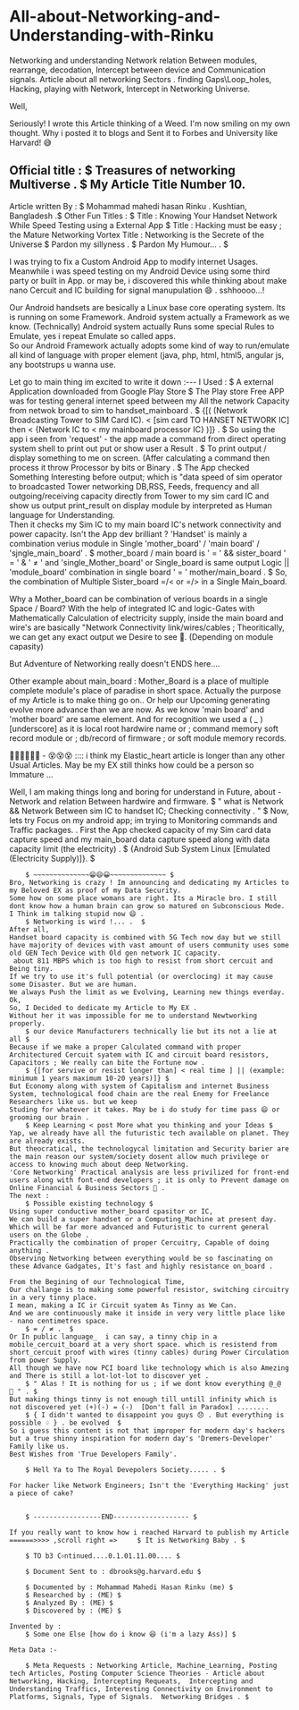 # All-about-Networking-and-Understanding-with-Rinku
Networking and understanding Network relation Between modules, rearrange, decodation, Intercept between device and Communication signals. Article about all networking Sectors . finding Gaps\Loop_holes, Hacking, playing with Network, Intercept in Networking Universe. 

Well, 

Seriously! I wrote this Article thinking of a Weed. 
I'm now smiling on my own thought. Why i posted it to blogs and Sent it to Forbes and
University like Harvard! 😅


Official title : 
	$ Treasures of networking Multiverse . $
My Article Title Number 10. 
--------------------------------------------------

Article written By :	$ Mohammad mahedi hasan Rinku . Kushtian, Bangladesh .$
Other Fun Titles : 
	$ Title : Knowing Your Handset Network While Speed Testing using a External App $
	Title : Hacking must be easy ; the Mature Networking Vortex
	Title : Networking is the Secrete of the Universe $
Pardon my sillyness . 
	$ Pardon My Humour... .  $

I was trying to fix a Custom Android App to modify internet Usages. 
Meanwhile i was speed testing on my Android Device using some third party or built in App. or may be, i discovered this while thinking about make nano Cercuit and IC building for signal manupulation 😄 .  sshhoooo...!

Our Android handsets are besically a Linux base core operating system.  Its is running on some Framework. Android system actually a Framework as we know.  (Technically)
Android system actually Runs some special Rules to Emulate, yes i repeat Emulate so called apps.  
So our Android Framework actually adopts some kind of way to run/emulate all kind of language with proper element (java, php, html, html5, angular js, any bootstrups u wanna use.  

Let go to main thing im excited to write it down :---
I Used :
	$ A external Application downloaded from Google Play Store $
The Play store Free APP was for testing general internet speed between my
All the network Capacity from netwok broad to sim to handset_mainboard .
	$ {[( (Network Broadcasting Tower to SIM Card IC).  < [sim card TO HANSET NETWORK IC] then < {Network IC to < my mainboard processor IC}  )]} . $
So using the app i seen from 'request' - the app made a command from direct operating system shell to print out put or show user a Result .
	$ To print output / display something to me on screen. (Affer calculating a command then process it throw Processor by bits or Binary . $
The App checked Something Interesting before output;  which is "data speed of sim operator to broadcasted Tower networking DB,RSS, Feeds, frequency and all outgoing/receiving capacity directly from Tower to my sim card IC and show us output print_result on display module by interpreted as Human language for Understanding.  
Then it checks my Sim IC to my main board IC's  network connectivity and power capacity. Isn't the App dev brilliant ? 
'Handset' is mainly a combination verius module in Single 'mother_board' / 'main board' / 'sjngle_main_board' .
	$ mother_board / main board is ' = ' && sister_board ' = '  &  ' ≠ '  and 'single_Mother_board' or Single_board is same output Logic || 'module_board' combination in single board ' = ' mother/main_board . $ 
So, the combination of  Multiple Sister_board =/< or =/> in a Single Main_board. 

Why a Mother_board can be combination of verious boards in a single Space / Board?
With the help of integrated IC and logic-Gates with Mathematically Calculation of electricity supply, inside the main board and wire's are basically "Network Connectivity link/wires/cables  ; 
Theoritically, we can get any exact output we Desire to see 🤩. (Depending on module capasity)

But Adventure of Networking really doesn't ENDS here....



Other example about main_board :
Mother_Board is a place of multiple complete module's place of paradise in short space. Actually the purpose of my Article is to make thing go on.. Or help our Upcoming generating evolve more advance than we are now.
As we know 'main board' and 'mother board' are same element.  And for recognition we used a ( _ )[underscore] as it is local root hardwire name or ; command memory soft record module or ; db/record of firmware ; or soft module memory records. 



😵‍💫😵‍💫😵‍💫  -  😵😵😵  :::: i think my Elastic_heart article is longer than any other Usual Articles.
May be my EX still thinks how could be a person so Immature ... 


Well,
I am making things long and boring for understand in Future,  about - Network and relation Between hardwire and firmware.
	$ " what is Network  &&  Network Between sim IC to handset IC; Checking connectivity . " $
Now,  lets try Focus on my android app;  im trying to Monitoring commands and Traffic packages. . 
First the App checked capacity of my Sim card data capture speed and my main_board data capture speed along with data capacity limit (the electricity) . 
	$ {Android Sub System Linux [Emulated (Electricity Supply)]}.  $
~~~~~~RAFI~~~~~~~
	$ ~~~~~~~~~~~~~~😁😄😀~~~~~~~~~~~~~~ $
Bro, Networking is crazy ! Im announcing and dedicating my Articles to my Beloved EX as proof of my Data Security. 
Some how on some place womans are right. Its a Miracle bro. I still dont know how a human brain can grow so matured on Subconscious Mode.
I Think im talking stupid now 😄 . 
	$ Networking is wird !... .  $
After all,
Handset board capacity is combined with 5G Tech now day but we still have majority of devices with vast amount of users community uses some old GEN Tech Device with Old gen network IC capacity.
 about 811 MBPS which is too high to resist from short cercuit and Being tiny. 
If we try to use it's full potential (or overclocing) it may cause some Disaster. But we are human.  
We always Push the limit as we Evolving, Learning new things everday. 
Ok,
So, I Decided to dedicate my Article to My EX .
Without her it was impossible for me to understand Newtworking properly. 
	$ our device Manufacturers technically lie but its not a lie at all $
Because if we make a proper Calculated command with proper Architectured Cercuit syatem with IC and circuit board resistors, Capacitors ; We really can bite the Fortune now . 
	$ {[for servive or resist longer than] < real time ] || (example: minimum 1 years maximum 10-20 years)]} $
But Economy along with system of Capitalism and internet Business System, technological food chain are the real Enemy for Freelance Researchers like us. but we keep
Studing for whatever it takes. May be i do study for time pass 😄 or grooming our brain . 
	$ Keep Learning < post More what you thinking and your Ideas $ 
Yap, we already have all the futuristic tech available on planet. They are already exists. 
But theocratical, the technologycal limitation and Security barier are the main reason our system/society dosent allow much privilege or access to knowing much about deep Networking. 
'Core Networking' Practical analysis are less privilized for front-end users along with font-end developers ; it is only to Prevent damage on Online Financial & Business Sectors 🧐 . 
The next : 
	$ Possible existing technology $
Using super conductive mother_board cpasitor or IC,  
We can build a super handset or a Computing_Machine at present day. Which will be far more advanced and Futuristic to current general users on the Globe . 
Practically the combination of proper Cercuitry, Capable of doing anything . 
Observing Networking between everything would be so fascinating on these Advance Gadgates, It's fast and highly resistance on_board .  

From the Begining of our Technological Time,
Our challange is to making some powerful resistor, switching circuitry in a very tinny place. 
I mean, making a IC ir Circuit syatem As Tinny as We Can. 
And we are continuously make it inside in very very little place like - nano centimetres space.
	$ = / ≠ .  $
Or In public language_  i can say, a tinny chip in a mobile_cercuit_board at a very short space. which is resistend from short_cercuit proof with wires (tinny cables) during Power Circulation from power Supply.   
All though we have now PCI board like technology which is also Amezing and There is still a lot-lot-lot to discover yet .
	$ " Alas ! It is nothing for us ; if we dont know everything @_@  🤪 " . $ 
But making things tinny is not enough till untill infinity which is not discovered yet (+)(-) = (-)  [Don't fall in Paradox] ........
	$ { I didn't wanted to disappoint you guys 😞 . But everything is possible ♤ } . be evolved  $
So i guess this content is not that improper for modern day's hackers but a true shinny inspiration for modern day's 'Dremers-Developer' Family like us.
Best Wishes from 'True Developers Family'. 

	$ Hell Ya to The Royal Devepolers Society..... . $

For hacker like Network Engineers; Isn't the 'Everything Hacking' just a piece of cake? 


	$ -----------------END------------------- $

If you really want to know how i reached Harvard to publish my Article  ======>>>> ,scroll right =>		$ It is Networking Baby . $

	$ TO b3 C০ntinued....0.1.01.11.00.... $

	$ Document Sent to : dbrooks@g.harvard.edu $

	$ Documented by : Mohammad Mahedi Hasan Rinku (me) $
	$ Researched by : (ME) $
	$ Analyzed By : (ME) $
	$ Discovered by : (ME) $

Invented by :
	$ Some one Else [how do i know 😆 (i'm a lazy Ass)] $

Meta Data :-
	
	$ Meta Requests : Networking Article, Machine_Learning, Posting tech Articles, Posting Computer Science Theories - Article about Networking, Hacking, Intercepting Requeats,  Intercepting and Understanding Traffics, Interesting Connectivity on Environment to Platforms, Signals, Type of Signals.  Networking Bridges . $

